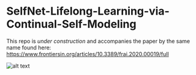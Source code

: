 # SelfNet-Lifelong-Learning-via-Continual-Self-Modeling

This repo is *under construction* and accompanies the paper by the same name found here: https://www.frontiersin.org/articles/10.3389/frai.2020.00019/full

![alt text]([https://github.com/[username]/[reponame]/blob/[branch]/selfnet_abstract.jpg?raw=true](https://github.com/blake-camp/SelfNet-Lifelong-Learning-via-Continual-Self-Modeling/blob/master/selfnet_abstract.PNG)https://github.com/blake-camp/SelfNet-Lifelong-Learning-via-Continual-Self-Modeling/blob/master/selfnet_abstract.PNG)
